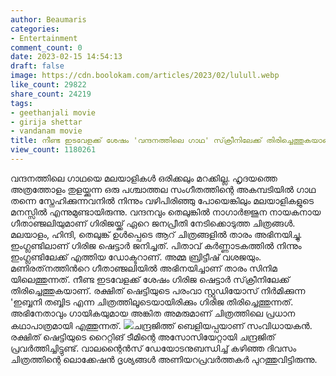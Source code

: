 ```yaml
---
author: Beaumaris
categories:
- Entertainment
comment_count: 0
date: 2023-02-15 14:54:13
draft: false
image: https://cdn.boolokam.com/articles/2023/02/lulull.webp
like_count: 29822
share_count: 24219
tags:
- geethanjali movie
- girija shettar
- vandanam movie
title: നീണ്ട ഇടവേളക്ക് ശേഷം 'വന്ദനത്തിലെ ഗാഥ' സ്‌ക്രീനിലേക്ക് തിരിച്ചെത്തുകയാണ്
view_count: 1180261
---
```


വന്ദനത്തിലെ ഗാഥയെ മലയാളികൾ ഒരിക്കലും മറക്കില്ല. ഹൃദയത്തെ അത്രത്തോളം തുളയ്ക്കുന്ന ഒരു പശ്ചാത്തല സംഗീതത്തിന്റെ അകമ്പടിയിൽ ഗാഥ തന്നെ സ്നേഹിക്കുന്നവനിൽ നിന്നും വഴിപിരിഞ്ഞു പോയെങ്കിലും മലയാളികളുടെ മനസ്സിൽ എന്നുമുണ്ടായിരുന്നു. വന്ദനവും തെലുങ്കിൽ നാഗാർജ്ജുന നായകനായ ഗീതാഞ്ജലിയുമാണ് ഗിരിജയ്ക്ക് ഏറെ ജനപ്രീതി നേടിക്കൊടുത്ത ചിത്രങ്ങൾ. മലയാളം, ഹിന്ദി, തെലുങ്ക് ഉൾപ്പെടെ ആറ് ചിത്രങ്ങളിൽ താരം അഭിനയിച്ചു. ഇംഗ്ലണ്ടിലാണ് ഗിരിജ ഷെട്ടാർ ജനിച്ചത്. പിതാവ് കർണ്ണാടകത്തിൽ നിന്നും ഇംഗ്ലണ്ടിലേക്ക് എത്തിയ ഡോക്ടറാണ്. അമ്മ ബ്രിട്ടീഷ് വശജയും. മണിരത്‌നത്തിൻറെ ഗീതാഞ്ജലിയിൽ അഭിനയിച്ചാണ് താരം സിനിമ യിലെത്തുന്നത്. നീണ്ട ഇടവേളക്ക് ശേഷം ഗിരിജ ഷെട്ടാർ സ്‌ക്രീനിലേക്ക് തിരിച്ചെത്തുകയാണ്. രക്ഷിത് ഷെട്ടിയുടെ പരംവാ സ്റ്റുഡിയോസ് നിർമിക്കുന്ന 'ഇബ്ബനി തബ്ബിട എന്ന ചിത്രത്തിലൂടെയായിരിക്കും ഗിരിജ തിരിച്ചെത്തുന്നത്. അഭിനേതാവും ഗായികയുമായ അങ്കിത അമരുമാണ് ചിത്രത്തിലെ പ്രധാന കഥാപാത്രമായി എത്തുന്നത്. ![](https://cdn.boolokam.com/articles/2023/02/lulull.webp)ചന്ദ്രജിത്ത് ബെളിയപ്പയാണ് സംവിധായകൻ. രക്ഷിത് ഷെട്ടിയുടെ റൈറ്റിങ് ടീമിന്റെ അസോസിയേറ്റായി ചന്ദ്രജിത് പ്രവർത്തിച്ചിട്ടുണ്ട്. വാലന്റൈൻസ് ഡേയോടനുബന്ധിച്ച് കഴിഞ്ഞ ദിവസം ചിത്രത്തിന്റെ ലൊക്കേഷൻ ദൃശ്യങ്ങൾ അണിയറപ്രവർത്തകർ പുറത്തുവിട്ടിരുന്നു.